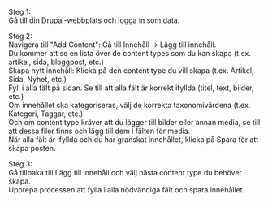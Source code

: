 Steg 1:<br />
    Gå till din Drupal-webbplats och logga in som data.<br />
 
Steg 2:<br />
  Navigera till "Add Content": Gå till Innehåll -> Lägg till innehåll.<br />
  Du kommer att se en lista över de content types som du kan skapa (t.ex. artikel, sida, bloggpost, etc.)<br />
  Skapa nytt innehåll: Klicka på den content type du vill skapa (t.ex. Artikel, Sida, Nyhet, etc.)<br />
  Fyll i alla fält på sidan. Se till att alla fält är korrekt ifyllda (titel, text, bilder, etc.)<br />
  Om innehållet ska kategoriseras, välj de korrekta taxonomivärdena (t.ex. Kategori, Taggar, etc.)<br />
  Och om content type kräver att du lägger till bilder eller annan media, se till att dessa filer finns och lägg till dem i fälten för media.<br />
  När alla fält är ifyllda och du har granskat innehållet, klicka på Spara för att skapa posten.<br />
 
Steg 3:<br />
    Gå tillbaka till Lägg till innehåll och välj nästa content type du behöver skapa.<br />
    Upprepa processen att fylla i alla nödvändiga fält och spara innehållet.<br />
